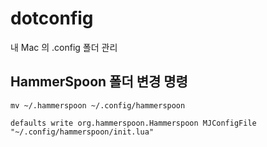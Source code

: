 # dotconfig
내 Mac 의 .config 폴더 관리

## HammerSpoon 폴더 변경 명령
```shell
mv ~/.hammerspoon ~/.config/hammerspoon

defaults write org.hammerspoon.Hammerspoon MJConfigFile "~/.config/hammerspoon/init.lua"
```

